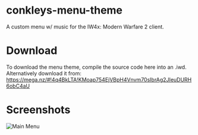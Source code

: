 # conkleys-menu-theme
A custom menu w/ music for the IW4x: Modern Warfare 2 client.

# Download
To download the menu theme, compile the source code here into an .iwd.</br>
Alternatively download it from: https://mega.nz/#!4q4BkLTA!KMoap754EjVBpH4Vnvm70sIbrAg2JIeuDURH6obC4aU

# Screenshots
![Main Menu](https://image.prntscr.com/image/H_7JsQPbRRGbxn51Z725gA.png)
